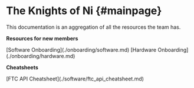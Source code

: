 The Knights of Ni {#mainpage}
============

This documentation is an aggregation of all the resources the team has.

**Resources for new members**

<div class="h-link-list">
    [Software Onboarding](./onboarding/software.md)
    [Hardware Onboarding](./onboarding/hardware.md)
</div>

**Cheatsheets**

<div class="h-link-list">
    [FTC API Cheatsheet](./software/ftc_api_cheatsheet.md)
</div>

